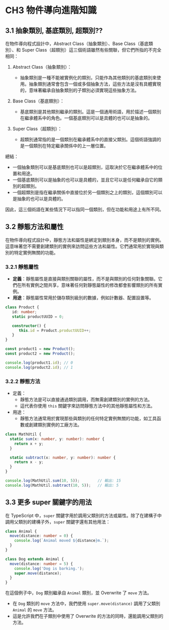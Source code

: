 # CH3 物件導向進階知識

## 3.1 抽象類別, 基底類別, 超類別??
在物件導向程式設計中，Abstract Class（抽象類別）、Base Class（基底類別）、和 Super Class（超類別）這三個術語雖然有些關聯，但它們所指的不完全相同：

1. Abstract Class（抽象類別）：
    - 抽象類別是一種不能被實例化的類別，只能作為其他類別的基底類別來使用。抽象類別通常會包含一個或多個抽象方法，這些方法是沒有具體實現的，意味著繼承自抽象類別的子類別必須實現這些抽象方法。

2. Base Class（基底類別）：
    - 基底類別是其他類別繼承的類別。這是一個通用術語，用於描述一個類別在繼承體系中的角色。一個基底類別可以是具體的也可以是抽象的。

3. Super Class（超類別）：
    - 超類別通常指的是一個類別在繼承體系中的直接父類別。這個術語強調的是一個類別在特定繼承關係中的上一層位置。

總結：
- 一個抽象類別可以是基底類別也可以是超類別，這取決於它在繼承體系中的位置和用途。
- 一個基底類別可以是抽象的也可以是具體的，並且它可以是任何繼承自它的類別的超類別。
- 一個超類別是指在繼承關係中直接位於另一個類別之上的類別，這個類別可以是抽象的也可以是具體的。

因此，這三個術語在某些情況下可以指同一個類別，但在功能和用途上有所不同。

## 3.2 靜態方法和屬性

在物件導向程式設計中，靜態方法和屬性是綁定到類別本身，而不是類別的實例。這意味著您不需要創建類別的實例來訪問這些方法和屬性。它們通常用於實現與類別的特定實例無關的功能。

### 3.2.1 靜態屬性
- **定義**：靜態屬性是直接與類別關聯的屬性，而不是與類別的任何對象關聯。它們在所有實例之間共享，意味著任何對靜態屬性的修改都會影響類別的所有實例。
- **用途**：靜態屬性常用於儲存類別級別的數據，例如計數器、配置設置等。

```typescript
class Product {
   id: number;
   static productUUID = 0;

   constructor() {
      this.id = Product.productUUID++;
   }
}

const product1 = new Product();
const product2 = new Product();

console.log(product1.id); // 0
console.log(product2.id); // 1
```

### 3.2.2 靜態方法

- 定義：
  - 靜態方法是可以直接通過類別調用，而無需創建類別的實例的方法。
  - 這代表你使用 `this` 關鍵字來訪問靜態方法中的其他靜態屬性和方法。
- 用途：
  - 靜態方法通常用於實現那些與類別的任何特定實例無關的功能，如工具函數或創建類別實例的工廠方法。

```typescript
class MathUtil {
  static sum(x: number, y: number): number {
    return x + y;
  }

  static subtract(x: number, y: number): number {
    return x - y;
  }
}

console.log(MathUtil.sum(10, 5));        // 輸出: 15
console.log(MathUtil.subtract(10, 5));   // 輸出: 5
```

## 3.3 更多 super 關鍵字的用法

在 TypeScript 中，`super` 關鍵字用於調用父類別的方法或屬性。除了在建構子中調用父類別的建構子外，`super` 關鍵字還有其他用法：

```typescript
class Animal {
  move(distance: number = 0) {
    console.log(`Animal moved ${distance}m.`);
  }
}

class Dog extends Animal {
  move(distance: number = 5) {
    console.log('Dog is barking.');
    super.move(distance);
  }
}
```

在這個例子中，`Dog` 類別繼承自 `Animal` 類別，並 Overwrite 了 `move` 方法。
- 在 `Dog` 類別的 `move` 方法中，我們使用 `super.move(distance)` 調用了父類別 `Animal` 的 `move` 方法。
- 這是允許我們在子類別中使用了 Overwrite 的方法的同時，還能調用父類別的方法。
